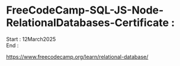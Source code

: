# FreeCodeCamp-SQL-JS-Node-RelationalDatabases-Certificate :

Start : 12March2025 </br>
End : 

https://www.freecodecamp.org/learn/relational-database/
